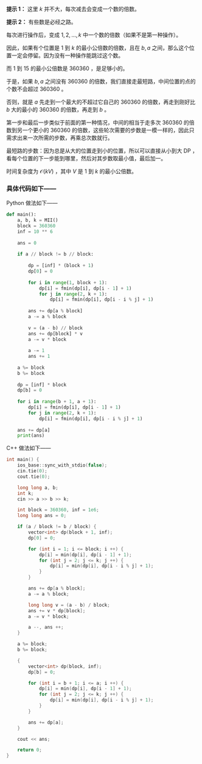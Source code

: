 **提示 1：** 这里 $k$ 并不大，每次减去会变成一个数的倍数。

**提示 2：** 有些数是必经之路。

每次进行操作后，变成 $1,2,\dots,k$ 中一个数的倍数（如果不是第一种操作）。

因此，如果有个位置是 $1$ 到 $k$ 的最小公倍数的倍数，且在 $b,a$ 之间，那么这个位置一定会停留。因为没有一种操作能跳过这个数。

而 $1$ 到 $15$ 的最小公倍数是 $360360$ ，是足够小的。

于是，如果 $b,a$ 之间没有 $360360$ 的倍数，我们直接走最短路，中间位置的点的个数不会超过 $360360$ 。

否则，就是 $a$ 先走到一个最大的不超过它自己的 $360360$ 的倍数，再走到刚好比 $b$ 大的最小的 $360360$ 的倍数，再走到 $b$ 。

第一步和最后一步类似于前面的第一种情况，中间的相当于走多次 $360360$ 的倍数到另一个更小的 $360360$ 的倍数，这些轮次需要的步数是一模一样的，因此只需求出来一次所需的步数，再乘总次数就行。

最短路的步数：因为总是从大的位置走到小的位置，所以可以直接从小到大 DP ，看每个位置的下一步能到哪里，然后对其步数取最小值，最后加一。

时间复杂度为 $\mathcal{O}(kV)$ ，其中 $V$ 是 $1$ 到 $k$ 的最小公倍数。

### 具体代码如下——

Python 做法如下——

```Python []
def main():
    a, b, k = MII()
    block = 360360
    inf = 10 ** 6
    
    ans = 0
    
    if a // block != b // block:
        
        dp = [inf] * (block + 1)
        dp[0] = 0
        
        for i in range(1, block + 1):
            dp[i] = fmin(dp[i], dp[i - 1] + 1)
            for j in range(2, k + 1):
                dp[i] = fmin(dp[i], dp[i - i % j] + 1)
        
        ans += dp[a % block]
        a -= a % block
        
        v = (a - b) // block
        ans += dp[block] * v
        a -= v * block
        
        a -= 1
        ans += 1
    
    a %= block
    b %= block
    
    dp = [inf] * block
    dp[b] = 0
    
    for i in range(b + 1, a + 1):
        dp[i] = fmin(dp[i], dp[i - 1] + 1)
        for j in range(2, k + 1):
            dp[i] = fmin(dp[i], dp[i - i % j] + 1)
    
    ans += dp[a]
    print(ans)
```

C++ 做法如下——

```cpp []
int main() {
    ios_base::sync_with_stdio(false);
    cin.tie(0);
    cout.tie(0);

    long long a, b;
    int k;
    cin >> a >> b >> k;

    int block = 360360, inf = 1e6;
    long long ans = 0;

    if (a / block != b / block) {
        vector<int> dp(block + 1, inf);
        dp[0] = 0;

        for (int i = 1; i <= block; i ++) {
            dp[i] = min(dp[i], dp[i - 1] + 1);
            for (int j = 2; j <= k; j ++) {
                dp[i] = min(dp[i], dp[i - i % j] + 1);
            }
        }

        ans += dp[a % block];
        a -= a % block;

        long long v = (a - b) / block;
        ans += v * dp[block];
        a -= v * block;

        a --, ans ++;
    }

    a %= block;
    b %= block;

    {
        vector<int> dp(block, inf);
        dp[b] = 0;

        for (int i = b + 1; i <= a; i ++) {
            dp[i] = min(dp[i], dp[i - 1] + 1);
            for (int j = 2; j <= k; j ++) {
                dp[i] = min(dp[i], dp[i - i % j] + 1);
            }
        }

        ans += dp[a];
    }

    cout << ans;

    return 0;
}
```